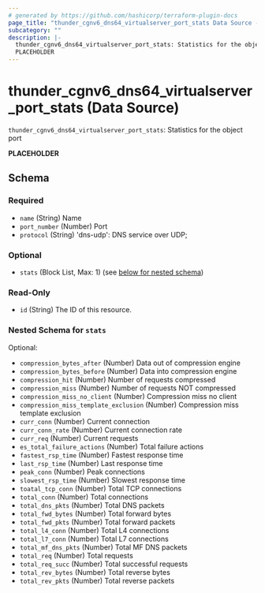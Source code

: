 ```yaml
---
# generated by https://github.com/hashicorp/terraform-plugin-docs
page_title: "thunder_cgnv6_dns64_virtualserver_port_stats Data Source - terraform-provider-thunder"
subcategory: ""
description: |-
  thunder_cgnv6_dns64_virtualserver_port_stats: Statistics for the object port
  PLACEHOLDER
---
```


# thunder_cgnv6_dns64_virtualserver_port_stats (Data Source)

`thunder_cgnv6_dns64_virtualserver_port_stats`: Statistics for the object port

__PLACEHOLDER__



<!-- schema generated by tfplugindocs -->
## Schema

### Required

- `name` (String) Name
- `port_number` (Number) Port
- `protocol` (String) 'dns-udp': DNS service over UDP;

### Optional

- `stats` (Block List, Max: 1) (see [below for nested schema](#nestedblock--stats))

### Read-Only

- `id` (String) The ID of this resource.

<a id="nestedblock--stats"></a>
### Nested Schema for `stats`

Optional:

- `compression_bytes_after` (Number) Data out of compression engine
- `compression_bytes_before` (Number) Data into compression engine
- `compression_hit` (Number) Number of requests compressed
- `compression_miss` (Number) Number of requests NOT compressed
- `compression_miss_no_client` (Number) Compression miss no client
- `compression_miss_template_exclusion` (Number) Compression miss template exclusion
- `curr_conn` (Number) Current connection
- `curr_conn_rate` (Number) Current connection rate
- `curr_req` (Number) Current requests
- `es_total_failure_actions` (Number) Total failure actions
- `fastest_rsp_time` (Number) Fastest response time
- `last_rsp_time` (Number) Last response time
- `peak_conn` (Number) Peak connections
- `slowest_rsp_time` (Number) Slowest response time
- `toatal_tcp_conn` (Number) Total TCP connections
- `total_conn` (Number) Total connections
- `total_dns_pkts` (Number) Total DNS packets
- `total_fwd_bytes` (Number) Total forward bytes
- `total_fwd_pkts` (Number) Total forward packets
- `total_l4_conn` (Number) Total L4 connections
- `total_l7_conn` (Number) Total L7 connections
- `total_mf_dns_pkts` (Number) Total MF DNS packets
- `total_req` (Number) Total requests
- `total_req_succ` (Number) Total successful requests
- `total_rev_bytes` (Number) Total reverse bytes
- `total_rev_pkts` (Number) Total reverse packets


